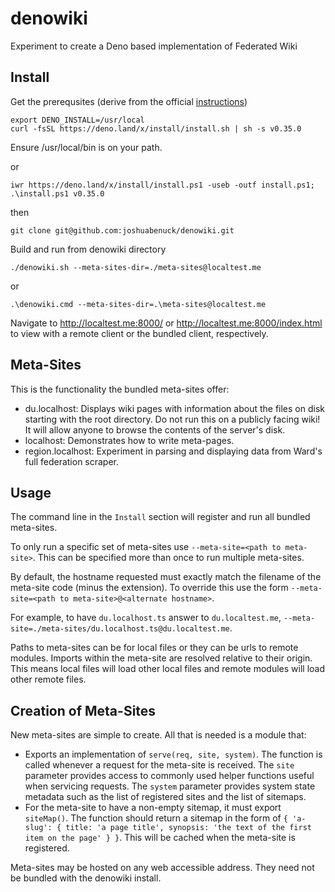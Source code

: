 # denowiki
Experiment to create a Deno based implementation of Federated Wiki

## Install

Get the prerequsites (derive from the official [instructions](https://deno.land/x/install/))
```
export DENO_INSTALL=/usr/local
curl -fsSL https://deno.land/x/install/install.sh | sh -s v0.35.0
```
Ensure /usr/local/bin is on your path.

or
```
iwr https://deno.land/x/install/install.ps1 -useb -outf install.ps1; .\install.ps1 v0.35.0
```
then
```
git clone git@github.com:joshuabenuck/denowiki.git
```
Build and run from denowiki directory
```
./denowiki.sh --meta-sites-dir=./meta-sites@localtest.me
```
or
```
.\denowiki.cmd --meta-sites-dir=.\meta-sites@localtest.me
```

Navigate to http://localtest.me:8000/ or http://localtest.me:8000/index.html to view with a remote client or the bundled client, respectively.

## Meta-Sites

This is the functionality the bundled meta-sites offer:
* du.localhost: Displays wiki pages with information about the files on disk starting with the root directory. Do not run this on a publicly facing wiki! It will allow anyone to browse the contents of the server's disk.
* localhost: Demonstrates how to write meta-pages.
* region.localhost: Experiment in parsing and displaying data from Ward's full federation scraper.

## Usage

The command line in the `Install` section will register and run all bundled meta-sites.

To only run a specific set of meta-sites use `--meta-site=<path to meta-site>`. This can be specified more than once to run multiple meta-sites.

By default, the hostname requested must exactly match the filename of the meta-site code (minus the extension). To override this use the form `--meta-site=<path to meta-site>@<alternate hostname>`.

For example, to have `du.localhost.ts` answer to `du.localtest.me`, `--meta-site=./meta-sites/du.localhost.ts@du.localtest.me`.

Paths to meta-sites can be for local files or they can be urls to remote modules. Imports within the meta-site are resolved relative to their origin. This means local files will load other local files and remote modules will load other remote files.

## Creation of Meta-Sites

New meta-sites are simple to create. All that is needed is a module that:
* Exports an implementation of `serve(req, site, system)`. The function is called whenever a request for the meta-site is received. The `site` parameter provides access to commonly used helper functions useful when servicing requests. The `system` parameter provides system state metadata such as the list of registered sites and the list of sitemaps.
* For the meta-site to have a non-empty sitemap, it must export `siteMap()`. The function should return a sitemap in the form of `{ 'a-slug': { title: 'a page title', synopsis: 'the text of the first item on the page' } }`. This will be cached when the meta-site is registered.

Meta-sites may be hosted on any web accessible address. They need not be bundled with the denowiki install.
